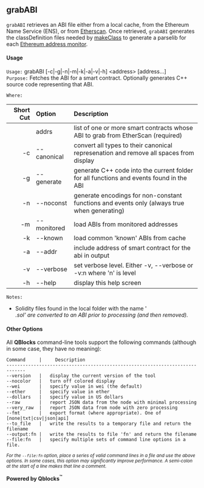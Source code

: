 ## grabABI

`grabABI` retrieves an ABI file either from a local cache, from the Ethereum Name Service (ENS), or from [Etherscan](http://etherscan.io). Once retrieved, `grabABI` generates the classDefinition files needed by [makeClass](../makeClass/README.md) to generate a parselib for each [Ethereum address monitor](../../monitors/README.md).

#### Usage

`Usage:`    grabABI [-c|-g|-n|-m|-k|-a|-v|-h] &lt;address&gt; [address...]  
`Purpose:`  Fetches the ABI for a smart contract. Optionally generates C++ source code representing that ABI.

`Where:`  

| Short Cut | Option | Description |
| -------: | :------- | :------- |
|  | addrs | list of one or more smart contracts whose ABI to grab from EtherScan (required) |
| -c | --canonical | convert all types to their canonical represenation and remove all spaces from display |
| -g | --generate | generate C++ code into the current folder for all functions and events found in the ABI |
| -n | --noconst | generate encodings for non-constant functions and events only (always true when generating) |
| -m | --monitored | load ABIs from monitored addresses |
| -k | --known | load common 'known' ABIs from cache |
| -a | --addr | include address of smart contract for the abi in output |
| -v | --verbose | set verbose level. Either -v, --verbose or -v:n where 'n' is level |
| -h | --help | display this help screen |

`Notes:`

- Solidity files found in the local folder with the name '<address>.sol' are converted to an ABI prior to processing (and then removed).

#### Other Options

All **QBlocks** command-line tools support the following commands (although in some case, they have no meaning):

    Command     |     Description
    -----------------------------------------------------------------------------
    --version   |   display the current version of the tool
    --nocolor   |   turn off colored display
    --wei       |   specify value in wei (the default)
    --ether     |   specify value in ether
    --dollars   |   specify value in US dollars
    --raw       |   report JSON data from the node with minimal processing
    --very_raw  |   report JSON data from node with zero processing
    --fmt       |   export format (where appropriate). One of [none|txt|csv|json|api]
    --to_file   |   write the results to a temporary file and return the filename
    --output:fn |   write the results to file 'fn' and return the filename
    --file:fn   |   specify multiple sets of command line options in a file.

<small>*For the `--file:fn` option, place a series of valid command lines in a file and use the above options. In some cases, this option may significantly improve performance. A semi-colon at the start of a line makes that line a comment.*</small>

**Powered by Qblocks<sup>&trade;</sup>**


